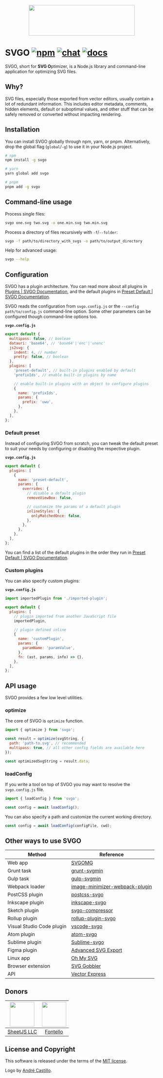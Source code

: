 <div align="center">
  <img src="./logo/logo-web.svg" width="348.61" height="100" alt=""/>
</div>

# SVGO [![npm](https://img.shields.io/npm/v/svgo)](https://npmjs.org/package/svgo) [![chat](https://img.shields.io/discord/815166721315831868)](https://discord.gg/z8jX8NYxrE) [![docs](https://img.shields.io/badge/docs-svgo.dev-blue)](https://svgo.dev/)

SVGO, short for **SVG O**ptimizer, is a Node.js library and command-line application for optimizing SVG files.

## Why?

SVG files, especially those exported from vector editors, usually contain a lot of redundant information. This includes editor metadata, comments, hidden elements, default or suboptimal values, and other stuff that can be safely removed or converted without impacting rendering.

## Installation

You can install SVGO globally through npm, yarn, or pnpm. Alternatively, drop the global flag (`global`/`-g`) to use it in your Node.js project.

```sh
# npm
npm install -g svgo

# yarn
yarn global add svgo

# pnpm
pnpm add -g svgo
```

## Command-line usage

Process single files:

```sh
svgo one.svg two.svg -o one.min.svg two.min.svg
```

Process a directory of files recursively with `-f`/`--folder`:

```sh
svgo -f path/to/directory_with_svgs -o path/to/output_directory
```

Help for advanced usage:

```sh
svgo --help
```

## Configuration

SVGO has a plugin architecture. You can read more about all plugins in [Plugins | SVGO Documentation](https://svgo.dev/docs/plugins/), and the default plugins in [Preset Default | SVGO Documentation](https://svgo.dev/docs/preset-default/).

SVGO reads the configuration from `svgo.config.js` or the `--config path/to/config.js` command-line option. Some other parameters can be configured though command-line options too.

**`svgo.config.js`**

```js
export default {
  multipass: false, // boolean
  datauri: 'base64', // 'base64'|'enc'|'unenc'
  js2svg: {
    indent: 4, // number
    pretty: false, // boolean
  },
  plugins: [
    'preset-default', // built-in plugins enabled by default
    'prefixIds', // enable built-in plugins by name

    // enable built-in plugins with an object to configure plugins
    {
      name: 'prefixIds',
      params: {
        prefix: 'uwu',
      },
    },
  ],
};
```

### Default preset

Instead of configuring SVGO from scratch, you can tweak the default preset to suit your needs by configuring or disabling the respective plugin.

**`svgo.config.js`**

```js
export default {
  plugins: [
    {
      name: 'preset-default',
      params: {
        overrides: {
          // disable a default plugin
          removeViewBox: false,

          // customize the params of a default plugin
          inlineStyles: {
            onlyMatchedOnce: false,
          },
        },
      },
    },
  ],
};
```

You can find a list of the default plugins in the order they run in [Preset Default | SVGO Documentation](https://svgo.dev/docs/preset-default/#plugins-list).

### Custom plugins

You can also specify custom plugins:

**`svgo.config.js`**

```js
import importedPlugin from './imported-plugin';

export default {
  plugins: [
    // plugin imported from another JavaScript file
    importedPlugin,

    // plugin defined inline
    {
      name: 'customPlugin',
      params: {
        paramName: 'paramValue',
      },
      fn: (ast, params, info) => {},
    },
  ],
};
```

## API usage

SVGO provides a few low level utilities.

### optimize

The core of SVGO is `optimize` function.

```js
import { optimize } from 'svgo';

const result = optimize(svgString, {
  path: 'path-to.svg', // recommended
  multipass: true, // all other config fields are available here
});

const optimizedSvgString = result.data;
```

### loadConfig

If you write a tool on top of SVGO you may want to resolve the `svgo.config.js` file.

```js
import { loadConfig } from 'svgo';

const config = await loadConfig();
```

You can also specify a path and customize the current working directory.

```js
const config = await loadConfig(configFile, cwd);
```

## Other ways to use SVGO

| Method                    | Reference                                                                                                               |
| ------------------------- | ----------------------------------------------------------------------------------------------------------------------- |
| Web app                   | [SVGOMG](https://jakearchibald.github.io/svgomg/)                                                                       |
| Grunt task                | [grunt-svgmin](https://github.com/sindresorhus/grunt-svgmin)                                                            |
| Gulp task                 | [gulp-svgmin](https://github.com/ben-eb/gulp-svgmin)                                                                    |
| Webpack loader            | [image-minimizer-webpack-plugin](https://github.com/webpack-contrib/image-minimizer-webpack-plugin/#optimize-with-svgo) |
| PostCSS plugin            | [postcss-svgo](https://github.com/cssnano/cssnano/tree/master/packages/postcss-svgo)                                    |
| Inkscape plugin           | [inkscape-svgo](https://github.com/konsumer/inkscape-svgo)                                                              |
| Sketch plugin             | [svgo-compressor](https://github.com/BohemianCoding/svgo-compressor)                                                    |
| Rollup plugin             | [rollup-plugin-svgo](https://github.com/porsager/rollup-plugin-svgo)                                                    |
| Visual Studio Code plugin | [vscode-svgo](https://github.com/1000ch/vscode-svgo)                                                                    |
| Atom plugin               | [atom-svgo](https://github.com/1000ch/atom-svgo)                                                                        |
| Sublime plugin            | [Sublime-svgo](https://github.com/1000ch/Sublime-svgo)                                                                  |
| Figma plugin              | [Advanced SVG Export](https://www.figma.com/c/plugin/782713260363070260/Advanced-SVG-Export)                            |
| Linux app                 | [Oh My SVG](https://github.com/sonnyp/OhMySVG)                                                                          |
| Browser extension         | [SVG Gobbler](https://github.com/rossmoody/svg-gobbler)                                                                 |
| API                       | [Vector Express](https://github.com/smidyo/vectorexpress-api#convertor-svgo)                                            |

## Donors

| [<img src="https://sheetjs.com/sketch128.png" width="80">](https://sheetjs.com/) | [<img src="https://raw.githubusercontent.com/fontello/fontello/8.0.0/fontello-image.svg" width="80">](https://fontello.com/) |
| :------------------------------------------------------------------------------: | :--------------------------------------------------------------------------------------------------------------------------: |
|                       [SheetJS LLC](https://sheetjs.com/)                        |                                              [Fontello](https://fontello.com/)                                               |

## License and Copyright

This software is released under the terms of the [MIT license](https://github.com/svg/svgo/blob/main/LICENSE).

Logo by [André Castillo](https://github.com/DerianAndre).
